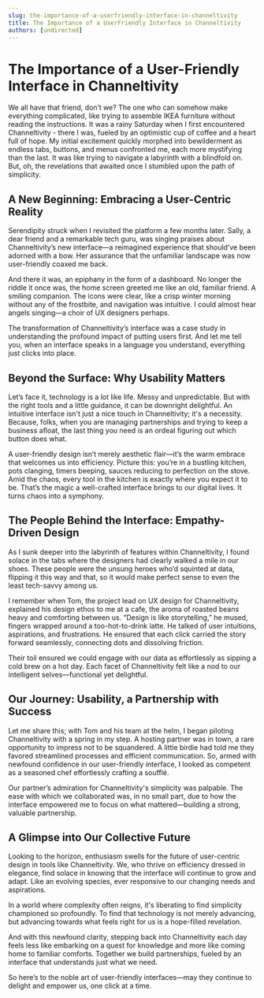 ```yaml
---
slug: the-importance-of-a-userfriendly-interface-in-channeltivity
title: The Importance of a UserFriendly Interface in Channeltivity
authors: [undirected]
---
```



# The Importance of a User-Friendly Interface in Channeltivity

We all have that friend, don’t we? The one who can somehow make everything complicated, like trying to assemble IKEA furniture without reading the instructions. It was a rainy Saturday when I first encountered Channeltivity - there I was, fueled by an optimistic cup of coffee and a heart full of hope. My initial excitement quickly morphed into bewilderment as endless tabs, buttons, and menus confronted me, each more mystifying than the last. It was like trying to navigate a labyrinth with a blindfold on. But, oh, the revelations that awaited once I stumbled upon the path of simplicity.

## A New Beginning: Embracing a User-Centric Reality

Serendipity struck when I revisited the platform a few months later. Sally, a dear friend and a remarkable tech guru, was singing praises about Channeltivity’s new interface—a reimagined experience that should’ve been adorned with a bow. Her assurance that the unfamiliar landscape was now user-friendly coaxed me back.

And there it was, an epiphany in the form of a dashboard. No longer the riddle it once was, the home screen greeted me like an old, familiar friend. A smiling companion. The icons were clear, like a crisp winter morning without any of the frostbite, and navigation was intuitive. I could almost hear angels singing—a choir of UX designers perhaps.

The transformation of Channeltivity’s interface was a case study in understanding the profound impact of putting users first. And let me tell you, when an interface speaks in a language you understand, everything just clicks into place. 

## Beyond the Surface: Why Usability Matters

Let’s face it, technology is a lot like life. Messy and unpredictable. But with the right tools and a little guidance, it can be downright delightful. An intuitive interface isn't just a nice touch in Channeltivity; it's a necessity. Because, folks, when you are managing partnerships and trying to keep a business afloat, the last thing you need is an ordeal figuring out which button does what.

A user-friendly design isn’t merely aesthetic flair—it’s the warm embrace that welcomes us into efficiency. Picture this: you’re in a bustling kitchen, pots clanging, timers beeping, sauces reducing to perfection on the stove. Amid the chaos, every tool in the kitchen is exactly where you expect it to be. That’s the magic a well-crafted interface brings to our digital lives. It turns chaos into a symphony.

## The People Behind the Interface: Empathy-Driven Design

As I sunk deeper into the labyrinth of features within Channeltivity, I found solace in the tabs where the designers had clearly walked a mile in our shoes. These people were the unsung heroes who’d squinted at data, flipping it this way and that, so it would make perfect sense to even the least tech-savvy among us.

I remember when Tom, the project lead on UX design for Channeltivity, explained his design ethos to me at a cafe, the aroma of roasted beans heavy and comforting between us. “Design is like storytelling,” he mused, fingers wrapped around a too-hot-to-drink latte. He talked of user intuitions, aspirations, and frustrations. He ensured that each click carried the story forward seamlessly, connecting dots and dissolving friction.

Their toil ensured we could engage with our data as effortlessly as sipping a cold brew on a hot day. Each facet of Channeltivity felt like a nod to our intelligent selves—functional yet delightful.

## Our Journey: Usability, a Partnership with Success

Let me share this; with Tom and his team at the helm, I began piloting Channeltivity with a spring in my step. A hosting partner was in town, a rare opportunity to impress not to be squandered. A little birdie had told me they favored streamlined processes and efficient communication. So, armed with newfound confidence in our user-friendly interface, I looked as competent as a seasoned chef effortlessly crafting a soufflé.

Our partner’s admiration for Channeltivity's simplicity was palpable. The ease with which we collaborated was, in no small part, due to how the interface empowered me to focus on what mattered—building a strong, valuable partnership.

## A Glimpse into Our Collective Future

Looking to the horizon, enthusiasm swells for the future of user-centric design in tools like Channeltivity. We, who thrive on efficiency dressed in elegance, find solace in knowing that the interface will continue to grow and adapt. Like an evolving species, ever responsive to our changing needs and aspirations.

In a world where complexity often reigns, it's liberating to find simplicity championed so profoundly. To find that technology is not merely advancing, but advancing towards what feels right for us is a hope-filled revelation.

And with this newfound clarity, stepping back into Channeltivity each day feels less like embarking on a quest for knowledge and more like coming home to familiar comforts. Together we build partnerships, fueled by an interface that understands just what we need.

So here’s to the noble art of user-friendly interfaces—may they continue to delight and empower us, one click at a time.